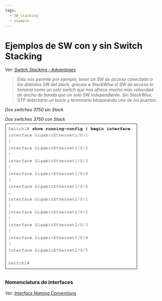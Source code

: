 ```yaml
---
tags:
  - SW_stacking
  - example
---
```


# Ejemplos de SW con y sin Switch Stacking

_Ver: [Switch Stacking - Advantages](Switch%20Stacking%20-%20Advantages.md)_

> _Esto nos permite por ejemplo, tener un SW de acceso conectado a los distintos SW del stack, gracias a StackWise el SW de acceso lo tomaria como un solo switch que nos ofrece mucha mas velocidad de ancho de banda que un solo SW independiente. Sin StackWise, STP detectaria un bucle y terminaria bloqueando uno de los puertos._

_Dos switches 3750 sin Stack_

_Dos switches 3750 con Stack_
![](_anexos_/Screenshot%20from%202024-01-05%2007-14-42.png)

### Nomenclatura de interfaces
_Ver: [Interface Naming Conventions](../Misc/Interface%20Naming%20Conventions.md)_

